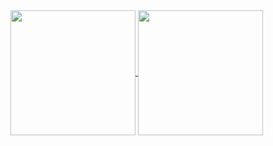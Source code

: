 <a href="https://github.com/anuraghazra/github-readme-stats">
  <img height=200 align="center" src="https://github-readme-stats-1ziajzuql-gavins-projects-478d9be5.vercel.app/api?username=jingavin&theme=dark&rank_icon=github" />
</a>
<a href="https://github.com/anuraghazra/convoychat">
  <img height=200 align="center" src="https://github-readme-stats-1ziajzuql-gavins-projects-478d9be5.vercel.app/api/top-langs?username=jingavin&layout=compact&langs_count=8&card_width=320&theme=dark" />
</a>

<!--
**jingavin/jingavin** is a ✨ _special_ ✨ repository because its `README.md` (this file) appears on your GitHub profile.

Here are some ideas to get you started:


[![Gavin's GitHub stats](https://github-readme-stats.vercel.app/api?username=jingavin&theme=dark)](https://github.com/anuraghazra/github-readme-stats)
![Top Langs](https://github-readme-stats.vercel.app/api/top-langs/?username=jingavin&layout=compact&theme=dark)
- 🔭 I’m currently working on ...
- 🌱 I’m currently learning ...
- 👯 I’m looking to collaborate on ...
- 🤔 I’m looking for help with ...
- 💬 Ask me about ...
- 📫 How to reach me: ...
- 😄 Pronouns: ...
- ⚡ Fun fact: ...
-->
